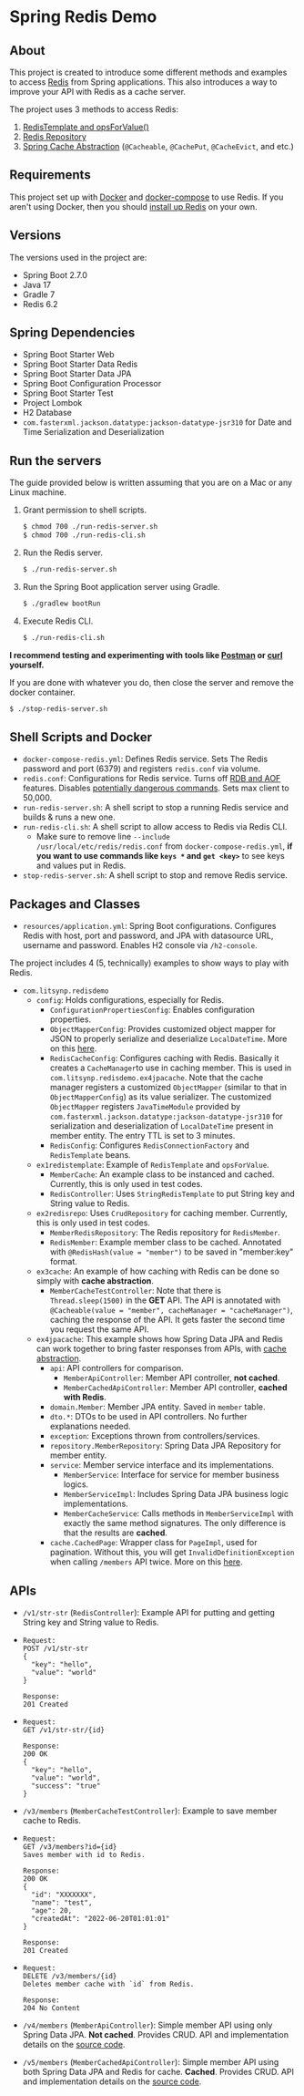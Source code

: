 # Spring Redis Demo

## About

This project is created to introduce some different methods and examples to access [Redis](https://redis.io/) from Spring applications. This also introduces a way to improve your API with Redis as a cache server.

The project uses 3 methods to access Redis:

1. [RedisTemplate and opsForValue()](https://www.baeldung.com/spring-data-redis-properties)
2. [Redis Repository](https://www.baeldung.com/spring-data-redis-tutorial#redis-repository)
3. [Spring Cache Abstraction](https://www.baeldung.com/spring-cache-tutorial) (`@Cacheable`, `@CachePut`, `@CacheEvict`, and etc.)

## Requirements

This project set up with [Docker](https://www.docker.com/) and [docker-compose](https://docs.docker.com/compose/) to use Redis. If you aren't using Docker, then you should [install up Redis](https://redis.io/docs/getting-started/) on your own.

## Versions

The versions used in the project are:

- Spring Boot 2.7.0
- Java 17
- Gradle 7
- Redis 6.2

## Spring Dependencies

- Spring Boot Starter Web
- Spring Boot Starter Data Redis
- Spring Boot Starter Data JPA
- Spring Boot Configuration Processor
- Spring Boot Starter Test
- Project Lombok
- H2 Database
- `com.fasterxml.jackson.datatype:jackson-datatype-jsr310` for Date and Time Serialization and Deserialization

## Run the servers

The guide provided below is written assuming that you are on a Mac or any Linux machine.

1. Grant permission to shell scripts.

   ```sh
   $ chmod 700 ./run-redis-server.sh
   $ chmod 700 ./run-redis-cli.sh
   ```

2. Run the Redis server.

   ```sh
   $ ./run-redis-server.sh
   ```

3. Run the Spring Boot application server using Gradle.

   ```sh
   $ ./gradlew bootRun
   ```

4. Execute Redis CLI.
   ```sh
   $ ./run-redis-cli.sh
   ```

**I recommend testing and experimenting with tools like [Postman](https://www.postman.com/) or [curl](https://curl.se/) yourself.**

If you are done with whatever you do, then close the server and remove the docker container.

```sh
$ ./stop-redis-server.sh
```

## Shell Scripts and Docker

- `docker-compose-redis.yml`: Defines Redis service. Sets The Redis password and port (6379) and registers `redis.conf` via volume.
- `redis.conf`: Configurations for Redis service. Turns off [RDB and AOF](https://stackoverflow.com/questions/28785383/how-to-disable-persistence-with-redis) features. Disables [potentially dangerous commands](https://programmer.group/redis-disable-dangerous-command.html). Sets max client to 50,000.
- `run-redis-server.sh`: A shell script to stop a running Redis service and builds & runs a new one.
- `run-redis-cli.sh`: A shell script to allow access to Redis via Redis CLI.
    - Make sure to remove line `--include /usr/local/etc/redis/redis.conf` from `docker-compose-redis.yml`, **if you want to use commands like `keys *` and `get <key>`** to see keys and values put in Redis.
- `stop-redis-server.sh`: A shell script to stop and remove Redis service.

## Packages and Classes

- `resources/application.yml`: Spring Boot configurations. Configures Redis with host, port and password, and JPA with datasource URL, username and password. Enables H2 console via `/h2-console`.

The project includes 4 (5, technically) examples to show ways to play with Redis. 

- `com.litsynp.redisdemo`
    - `config`: Holds configurations, especially for Redis.
        - `ConfigurationPropertiesConfig`: Enables configuration properties.
        - `ObjectMapperConfig`: Provides customized object mapper for JSON to properly serialize and deserialize `LocalDateTime`. More on this [here](https://www.baeldung.com/jackson-serialize-dates).
        - `RedisCacheConfig`: Configures caching with Redis. Basically it creates a `CacheManager`to use in caching member. This is used in `com.litsynp.redisdemo.ex4jpacache`. Note that the cache manager registers a customized `ObjectMapper` (similar to that in `ObjectMapperConfig`) as its value serializer. The customized `ObjectMapper` registers `JavaTimeModule` provided by `com.fasterxml.jackson.datatype:jackson-datatype-jsr310` for serialization and deserialization of `LocalDateTime` present in member entity. The entry TTL is set to 3 minutes.
        - `RedisConfig`: Configures `RedisConnectionFactory` and `RedisTemplate` beans.
    - `ex1redistemplate`: Example of `RedisTemplate` and `opsForValue`.
        - `MemberCache`: An example class to be instanced and cached. Currently, this is only used in test codes.
        - `RedisController`: Uses `StringRedisTemplate` to put String key and String value to Redis.
    - `ex2redisrepo`: Uses `CrudRepository` for caching member. Currently, this is only used in test codes.
        - `MemberRedisRepository`: The Redis repository for `RedisMember`.
        - `RedisMember`: Example member class to be cached. Annotated with `@RedisHash(value = "member")` to be saved in "member:key" format.
    - `ex3cache`: An example of how caching with Redis can be done so simply with **cache
      abstraction**.
        - `MemberCacheTestController`: Note that there is `Thread.sleep(1500)` in the **GET** API. The API is annotated with `@Cacheable(value = "member", cacheManager = "cacheManager")`, caching the response of the API. It gets faster the second time you request the same API.
    - `ex4jpacache`: This example shows how Spring Data JPA and Redis can work together to bring faster responses from APIs, with [cache abstraction](https://www.baeldung.com/spring-cache-tutorial).
        - `api`: API controllers for comparison.
            - `MemberApiController`: Member API controller, **not cached**.
            - `MemberCachedApiController`: Member API controller, **cached with Redis**.
        - `domain.Member`: Member JPA entity. Saved in `member` table.
        - `dto.*`: DTOs to be used in API controllers. No further explanations needed.
        - `exception`: Exceptions thrown from controllers/services.
        - `repository.MemberRepository`: Spring Data JPA Repository for member entity.
        - `service`: Member service interface and its implementations.
            - `MemberService`: Interface for service for member business logics.
            - `MemberServiceImpl`: Includes Spring Data JPA business logic implementations.
            - `MemberCacheService`: Calls methods in `MemberServiceImpl` with exactly the same method signatures. The only difference is that the results are **cached**.
        - `cache.CachedPage`: Wrapper class for `PageImpl`, used for pagination. Without this, you will get `InvalidDefinitionException` when calling `/members` API twice. More on this [here](https://stackoverflow.com/questions/55965523/error-during-deserialization-of-pageimpl-cannot-construct-instance-of-org-spr).

## APIs

- `/v1/str-str` (`RedisController`): Example API for putting and getting String key and String value to Redis.
- ```
  Request:
  POST /v1/str-str
  {
    "key": "hello",
    "value": "world"
  }

  Response:
  201 Created
  ```

- ```
  Request:
  GET /v1/str-str/{id}

  Response:
  200 OK
  {
    "key": "hello",
    "value": "world",
    "success": "true"
  }
  ```

- `/v3/members` (`MemberCacheTestController`): Example to save member cache to Redis.
- ```
  Request:
  GET /v3/members?id={id}
  Saves member with id to Redis.

  Response:
  200 OK
  {
    "id": "XXXXXXX",
    "name": "test",
    "age": 20,
    "createdAt": "2022-06-20T01:01:01"
  }

  Response:
  201 Created
  ```

- ```
  Request:
  DELETE /v3/members/{id}
  Deletes member cache with `id` from Redis.

  Response:
  204 No Content
  ```

- `/v4/members` (`MemberApiController`): Simple member API using only Spring Data JPA. **Not cached**. Provides CRUD. API and implementation details on the [source code](https://github.com/litsynp/spring-redis-demo/blob/main/src/main/java/com/litsynp/redisdemo/ex4jpacache/api/MemberApiController.java).

- `/v5/members` (`MemberCachedApiController`): Simple member API using both Spring Data JPA and Redis for cache. **Cached**. Provides CRUD. API and implementation details on the [source code](https://github.com/litsynp/spring-redis-demo/blob/main/src/main/java/com/litsynp/redisdemo/ex4jpacache/api/MemberCachedApiController.java).
